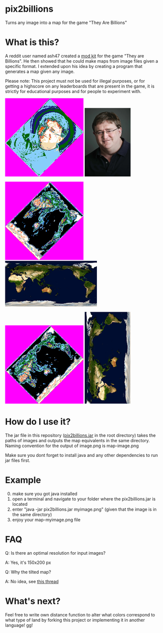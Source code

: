 # pix2billions
Turns any image into a map for the game "They Are Billions"

# What is this?

A reddit user named ash47 created a <a href="https://github.com/ash47/TheyAreBillionsModKit">mod kit</a> for the game "They are Billions". He then showed that he could make maps from image files given a specific format. I extended upon his idea by creating a program that generates a map given any image.

Please note: This project must not be used for illegal purposes, or for getting a highscore on any leaderboards that are present in the game, it is strictly for educational purposes and for people to experiment with.

![map-gaben](https://github.com/gustavhenning/pix2billions/blob/master/examples-output/map-gaben.png)
![gaben](https://github.com/gustavhenning/pix2billions/blob/master/examples/gaben.png)

![map-world](https://github.com/gustavhenning/pix2billions/blob/master/examples-output/map-world.png)
![world](https://github.com/gustavhenning/pix2billions/blob/master/examples/world.png)

![map-world-flipped](https://github.com/gustavhenning/pix2billions/blob/master/examples-output/map-world-flipped.png)
![world-flipped](https://github.com/gustavhenning/pix2billions/blob/master/examples/world-flipped.png)


# How do I use it?

The jar file in this repository (<a href="https://github.com/GustavHenning/pix2billions/releases/">pix2billions.jar</a> in the root directory) takes the paths of images and outputs the map equivalents in the same directory. Naming convention for the output of image.png is map-image.png

Make sure you dont forget to install java and any other dependencies to run jar files first.

# Example

0) make sure you got java installed
1) open a terminal and navigate to your folder where the pix2billions.jar is located
2) enter "java -jar pix2billions.jar myimage.png" (given that the image is in the same directory)
3) enjoy your map-myimage.png file

# FAQ

Q: Is there an optimal resolution for input images?

A: Yes, it's 150x200 px



Q: Why the tilted map? 

A: No idea, see <a href="https://www.reddit.com/r/TheyAreBillions/comments/7mlvfc/modded_custom_spiral_choke_challenge_map_download/druwa1h/">this thread</a>

# What's next?

Feel free to write own distance function to alter what colors correspond to what type of land by forking this project or implementing it in another language! gg!

